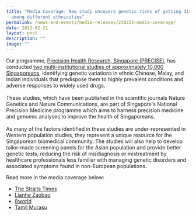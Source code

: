 ```yaml
---
title: "Media Coverage: New study uncovers genetic risks of getting disease
  among different ethnicities"
permalink: /news-and-events/media-releases/230221-media-coverage/
date: 2023-02-21
layout: post
description: ""
image: ""
---
```

Our programme, [Precision Health Research, Singapore (PRECISE)](https://npm.sg/), has conducted [two multi-institutional studies of approximately 10,000 Singaporeans](/news-and-events/media-releases/230220-precise-sg10k-study/), identifying genetic variations in ethnic Chinese, Malay, and Indian individuals that predispose them to highly prevalent conditions and adverse responses to widely used drugs.  
   
These studies, which have been published in the scientific journals Nature Genetics and Nature Communications, are part of Singapore's National Precision Medicine programme which aims to harness precision medicine and genomic analyses to improve the health of Singaporeans.  
   
As many of the factors identified in these studies are under-represented in Western population studies, they represent a unique resource for the Singaporean biomedical community. The studies will also help to develop tailor-made screening panels for the Asian population and provide better genetic tests, reducing the risk of misdiagnosis or mistreatment by healthcare professionals less familiar with managing genetic disorders and associated symptoms found in non-European populations.

Read more in the media coverage below:

*   [The Straits Times](https://www.straitstimes.com/singapore/health/new-study-uncovers-genetic-risks-of-disease-among-different-ethnicities)
*   [Lianhe Zaobao](https://www.zaobao.com.sg/news/singapore/story20230221-1365118)
*   [8world](https://www.8world.com/singapore/genetic-familial-hypercholesterolemia-2059691)
*   [Tamil Murasu](https://www.tamilmurasu.com.sg/top-news/story20230221-124661)